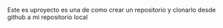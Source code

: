 Este es uproyecto  es una de como crear un repositorio y clonarlo desde github a mi repositorio local
